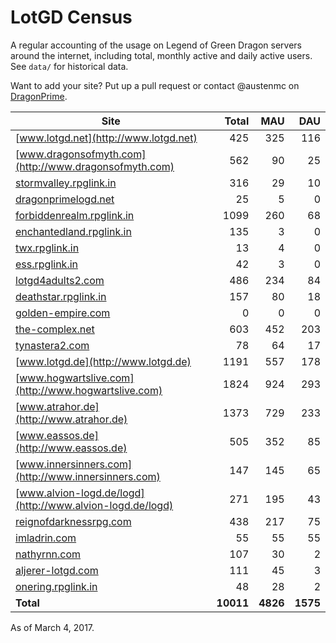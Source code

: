 # LotGD Census
A regular accounting of the usage on Legend of Green Dragon servers around the internet, including total, monthly active and daily active users. See `data/` for historical data.

Want to add your site? Put up a pull request or contact @austenmc on [DragonPrime](http://dragonprime.net).


Site | Total | MAU | DAU
--- | ---:| ---:| ---:
[www.lotgd.net](http://www.lotgd.net)|425|325|116
[www.dragonsofmyth.com](http://www.dragonsofmyth.com)|562|90|25
[stormvalley.rpglink.in](http://stormvalley.rpglink.in)|316|29|10
[dragonprimelogd.net](http://dragonprimelogd.net)|25|5|0
[forbiddenrealm.rpglink.in](http://forbiddenrealm.rpglink.in)|1099|260|68
[enchantedland.rpglink.in](http://enchantedland.rpglink.in)|135|3|0
[twx.rpglink.in](http://twx.rpglink.in)|13|4|0
[ess.rpglink.in](http://ess.rpglink.in)|42|3|0
[lotgd4adults2.com](http://lotgd4adults2.com)|486|234|84
[deathstar.rpglink.in](http://deathstar.rpglink.in)|157|80|18
[golden-empire.com](http://golden-empire.com)|0|0|0
[the-complex.net](http://the-complex.net)|603|452|203
[tynastera2.com](http://tynastera2.com)|78|64|17
[www.lotgd.de](http://www.lotgd.de)|1191|557|178
[www.hogwartslive.com](http://www.hogwartslive.com)|1824|924|293
[www.atrahor.de](http://www.atrahor.de)|1373|729|233
[www.eassos.de](http://www.eassos.de)|505|352|85
[www.innersinners.com](http://www.innersinners.com)|147|145|65
[www.alvion-logd.de/logd](http://www.alvion-logd.de/logd)|271|195|43
[reignofdarknessrpg.com](http://reignofdarknessrpg.com)|438|217|75
[imladrin.com](http://imladrin.com)|55|55|55
[nathyrnn.com](http://nathyrnn.com)|107|30|2
[aljerer-lotgd.com](http://aljerer-lotgd.com)|111|45|3
[onering.rpglink.in](http://onering.rpglink.in)|48|28|2
**Total**|**10011**|**4826**|**1575**

As of March 4, 2017.
